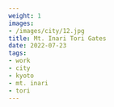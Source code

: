 ```yaml
---
weight: 1
images:
- /images/city/12.jpg
title: Mt. Inari Tori Gates
date: 2022-07-23
tags:
- work
- city
- kyoto
- mt. inari
- tori
---
```

